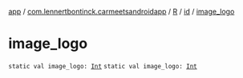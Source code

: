 [app](../../../index.md) / [com.lennertbontinck.carmeetsandroidapp](../../index.md) / [R](../index.md) / [id](index.md) / [image_logo](./image_logo.md)

# image_logo

`static val image_logo: `[`Int`](https://kotlinlang.org/api/latest/jvm/stdlib/kotlin/-int/index.html)
`static val image_logo: `[`Int`](https://kotlinlang.org/api/latest/jvm/stdlib/kotlin/-int/index.html)